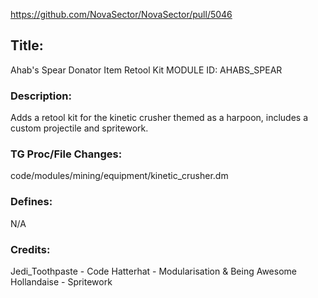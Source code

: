 https://github.com/NovaSector/NovaSector/pull/5046

## Title:

Ahab's Spear Donator Item Retool Kit
MODULE ID: AHABS_SPEAR

### Description:

Adds a retool kit for the kinetic crusher themed as a harpoon, includes a custom projectile and spritework.

### TG Proc/File Changes:

code/modules/mining/equipment/kinetic_crusher.dm

### Defines:

N/A

### Credits:

Jedi_Toothpaste - Code
Hatterhat - Modularisation & Being Awesome
Hollandaise - Spritework

